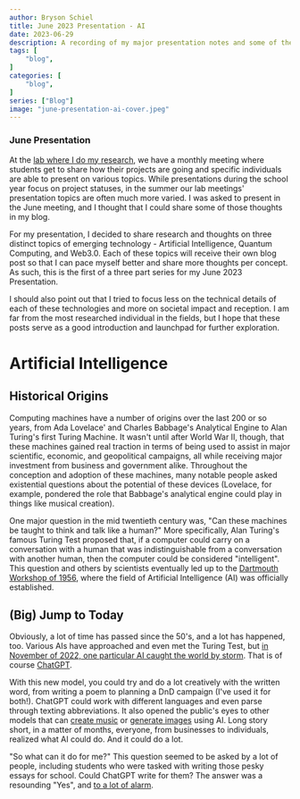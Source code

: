 ```yaml
---
author: Bryson Schiel
title: June 2023 Presentation - AI
date: 2023-06-29
description: A recording of my major presentation notes and some of the discussion that we shared as a lab. Specifically for Artificial Intelligence.
tags: [
    "blog",
]
categories: [
    "blog",
]
series: ["Blog"]
image: "june-presentation-ai-cover.jpeg"
---
```


### June Presentation

At the [lab where I do my research](https://netlab.byu.edu), we have a monthly meeting where students get to share how their projects are going and specific individuals are able to present on various topics. While presentations during the school year focus on project statuses, in the summer our lab meetings' presentation topics are often much more varied. I was asked to present in the June meeting, and I thought that I could share some of those thoughts in my blog.

For my presentation, I decided to share research and thoughts on three distinct topics of emerging technology - Artificial Intelligence, Quantum Computing, and Web3.0. Each of these topics will receive their own blog post so that I can pace myself better and share more thoughts per concept. As such, this is the first of a three part series for my June 2023 Presentation.

I should also point out that I tried to focus less on the technical details of each of these technologies and more on societal impact and reception. I am far from the most researched individual in the fields, but I hope that these posts serve as a good introduction and launchpad for further exploration.

# Artificial Intelligence

## Historical Origins

Computing machines have a number of origins over the last 200 or so years, from Ada Lovelace' and Charles Babbage's Analytical Engine to Alan Turing's first Turing Machine. It wasn't until after World War II, though, that these machines gained real traction in terms of being used to assist in major scientific, economic, and geopolitical campaigns, all while receiving major investment from business and government alike. Throughout the conception and adoption of these machines, many notable people asked existential questions about the potential of these devices (Lovelace, for example, pondered the role that Babbage's analytical engine could play in things like musical creation). 

One major question in the mid twentieth century was, "Can these machines be taught to think and talk like a human?" More specifically, Alan Turing's famous Turing Test proposed that, if a computer could carry on a conversation with a human that was indistinguishable from a conversation with another human, then the computer could be considered "intelligent". This question and others by scientists eventually led up to the [Dartmouth Workshop of 1956](https://en.wikipedia.org/wiki/Dartmouth_workshop), where the field of Artificial Intelligence (AI) was officially established. 

## (Big) Jump to Today

Obviously, a lot of time has passed since the 50's, and a lot has happened, too. Various AIs have approached and even met the Turing Test, but [in November of 2022, one particular AI caught the world by storm](https://openai.com/blog/chatgpt). That is of course [ChatGPT](https://chat.openai.com/).

With this new model, you could try and do a lot creatively with the written word, from writing a poem to planning a DnD campaign (I've used it for both!). ChatGPT could work with different languages and even parse through texting abbreviations. It also opened the public's eyes to other models that can [create music](https://www.unite.ai/best-ai-music-generators/) or [generate images](https://www.zdnet.com/article/best-ai-art-generator/) using AI. Long story short, in a matter of months, everyone, from businesses to individuals, realized what AI could do. And it could do a lot.

"So what can it do for me?" This question seemed to be asked by a lot of people, including students who were tasked with writing those pesky essays for school. Could ChatGPT write for them? The answer was a resounding "Yes", and [to a lot of alarm](https://nypost.com/2022/12/26/students-using-chatgpt-to-cheat-professor-warns/).
